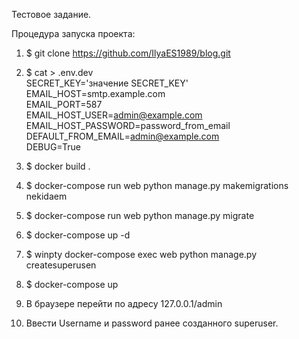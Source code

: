 Тестовое задание.

Процедура запуска проекта:

1. $ git clone https://github.com/IlyaES1989/blog.git
2. $ cat > .env.dev\
SECRET_KEY='значение SECRET_KEY'\
EMAIL_HOST=smtp.example.com\
EMAIL_PORT=587\
EMAIL_HOST_USER=admin@example.com\
EMAIL_HOST_PASSWORD=password_from_email\
DEFAULT_FROM_EMAIL=admin@example.com\
DEBUG=True

3. $ docker build .
4. $ docker-compose run web python manage.py makemigrations nekidaem
5. $ docker-compose run web python manage.py migrate
6. $ docker-compose up -d
7. $ winpty docker-compose exec web python manage.py createsuperusen
8. $ docker-compose up

9. В браузере перейти по адресу 127.0.0.1/admin
10. Ввести Username и password ранее созданного superuser.
